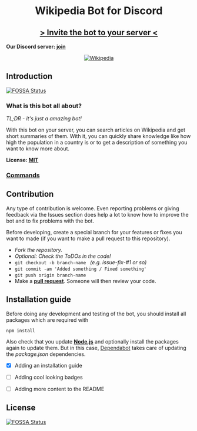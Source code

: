 <h1 align="center"> Wikipedia Bot for Discord </h1>

<h2 align="center"> <a href="https://discordapp.com/oauth2/authorize?client_id=554751047030013953&scope=bot&permissions=3467328"> > Invite the bot to your server < </a></h2>

**Our Discord server: [join](https://discord.gg/yAUmDNb)**

<p align="center"><a href="https://discordbots.org/bot/554751047030013953" >
  <img src="https://discordbots.org/api/widget/554751047030013953.svg" alt="Wikipedia" />
</a></p>

## Introduction
[![FOSSA Status](https://app.fossa.io/api/projects/git%2Bgithub.com%2FjulianYaman%2Fwikipedia-bot.svg?type=shield)](https://app.fossa.io/projects/git%2Bgithub.com%2FjulianYaman%2Fwikipedia-bot?ref=badge_shield)


### What is this bot all about?

*TL;DR - it's just a amazing bot!*

With this bot on your server, you can search articles on Wikipedia and get short summaries of them.
With it, you can quickly share knowledge like how high the population in a country is or to get a
description of something you want to know more about.

**License: [MIT](https://github.com/julianYaman/wikipedia-bot/blob/master/LICENSE)**

### [Commands](https://github.com/julianYaman/wikipedia-bot/blob/master/COMMANDS.md)

## Contribution

Any type of contribution is welcome. Even reporting problems or giving feedback via the Issues section
does help a lot to know how to improve the bot and to fix problems with the bot.

Before developing, create a special branch for your features or fixes you want to made 
(if you want to make a pull request to this repository).

- *Fork the repository.*
- *Optional: Check the ToDOs in the code!*
- ``git checkout -b branch-name `` *(e.g. issue-fix-#1 or so)*
- ``git commit -am 'Added something / Fixed something'``
- ``git push origin branch-name``
- Make a **[pull request](https://github.com/julianYaman/wikipedia-bot/pull/new/master)**. Someone will then review your code.

## Installation guide

Before doing any development and testing of the bot, you should install all packages 
which are required with

```npm install```

Also check that you update **[Node.js](https://nodejs.org/en/)** and optionally install the packages again to update them.
But in this case, [Dependabot](https://dependabot.com/) takes care of updating the *package.json* dependencies.

- [x] Adding an installation guide
- [ ] Adding cool looking badges
- [ ] Adding more content to the README


## License
[![FOSSA Status](https://app.fossa.io/api/projects/git%2Bgithub.com%2FjulianYaman%2Fwikipedia-bot.svg?type=large)](https://app.fossa.io/projects/git%2Bgithub.com%2FjulianYaman%2Fwikipedia-bot?ref=badge_large)